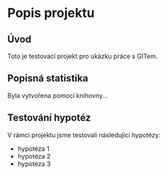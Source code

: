 # Popis projektu

## Úvod

Toto je testovací projekt pro ukázku 
práce s GITem.

## Popisná statistika

Byla vytvořena pomocí knihovny...

## Testování hypotéz

V rámci projektu jsme testovali následující hypotézy:
- hypotéza 1
- hypotéza 2
- hypotéza 3